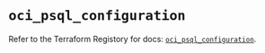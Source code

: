 # `oci_psql_configuration`

Refer to the Terraform Registory for docs: [`oci_psql_configuration`](https://registry.terraform.io/providers/oracle/oci/6.18.0/docs/resources/psql_configuration).
